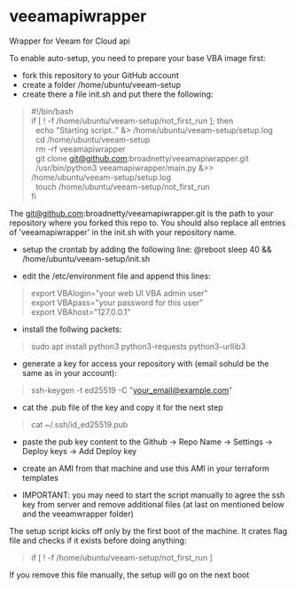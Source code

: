# veeamapiwrapper

Wrapper for Veeam for Cloud api 


To enable auto-setup, you need to prepare your base VBA image first:
- fork this repository to your GitHub account
- create a folder /home/ubuntu/veeam-setup
- create there a file init.sh and put there the following:

>#!/bin/bash<br />
>if [ ! -f /home/ubuntu/veeam-setup/not_first_run ]; then<br />
>&nbsp;&nbsp;echo "Starting script.." &> /home/ubuntu/veeam-setup/setup.log<br />
>&nbsp;&nbsp;cd /home/ubuntu/veeam-setup<br />
>&nbsp;&nbsp;rm -rf veeamapiwrapper<br />
>&nbsp;&nbsp;git clone git@github.com:broadnetty/veeamapiwrapper.git<br />
>&nbsp;&nbsp;/usr/bin/python3 veeamapiwrapper/main.py &>> /home/ubuntu/veeam-setup/setup.log<br />
>&nbsp;&nbsp;touch /home/ubuntu/veeam-setup/not_first_run<br />
>fi


The git@github.com:broadnetty/veeamapiwrapper.git is the path to your repository where you forked this repo to.
You should also replace all entries of 'veeamapiwrapper' in the init.sh with your repository name. 

- setup the crontab by adding the following line:
@reboot sleep 40 && /home/ubuntu/veeam-setup/init.sh

- edit the /etc/environment file and append this lines:

>export VBAlogin="your web UI VBA admin user"<br />
>export VBApass="your password for this user"<br />
>export VBAhost="127.0.0.1"<br />

- install the follwing packets:
>sudo apt install python3 python3-requests python3-urllib3

- generate a key for access your repository with (email sohuld be the same as in your account):
>ssh-keygen -t ed25519 -C "your_email@example.com"

- cat the .pub file of the key and copy it for the next step
>cat ~/.ssh/id_ed25519.pub

- paste the pub key content to the Github -> Repo Name -> Settings -> Deploy keys -> Add Deploy key

- create an AMI from that machine and use this AMI in your terraform templates

- IMPORTANT: you may need to start the script manually to agree the ssh key from server and remove additional files (at last on mentioned below and the veeamwrapper folder)

The setup script kicks off only by the first boot of the machine. It crates flag file and checks if it exists before doing anything:
>if [ ! -f /home/ubuntu/veeam-setup/not_first_run ]

If you remove this file manually, the setup will go on the next boot
